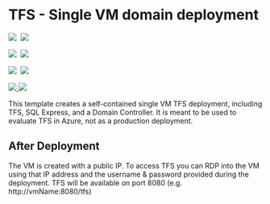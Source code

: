 # TFS - Single VM domain deployment

<IMG SRC="https://azbotstorage.blob.core.windows.net/badges/tfs-basic-domain/PublicLastTestDate.svg" />&nbsp;
<IMG SRC="https://azbotstorage.blob.core.windows.net/badges/tfs-basic-domain/PublicDeployment.svg" />&nbsp;

<IMG SRC="https://azbotstorage.blob.core.windows.net/badges/tfs-basic-domain/FairfaxLastTestDate.svg" />&nbsp;
<IMG SRC="https://azbotstorage.blob.core.windows.net/badges/tfs-basic-domain/FairfaxDeployment.svg" />&nbsp;

<IMG SRC="https://azbotstorage.blob.core.windows.net/badges/tfs-basic-domain/BestPracticeResult.svg" />&nbsp;
<IMG SRC="https://azbotstorage.blob.core.windows.net/badges/tfs-basic-domain/CredScanResult.svg" />&nbsp;

<a href="https://portal.azure.com/#create/Microsoft.Template/uri/https%3A%2F%2Fraw.githubusercontent.com%2FAzure%2Fazure-quickstart-templates%2Fmaster%2Ftfs-basic-domain%2Fazuredeploy.json" target="_blank">
    <img src="http://azuredeploy.net/deploybutton.png"/> 
</a>
<a href="http://armviz.io/#/?load=https%3A%2F%2Fraw.githubusercontent.com%2FAzure%2Fazure-quickstart-templates%2Fmaster%2Ftfs-basic-domain%2Fazuredeploy.json" target="_blank">
    <img src="http://armviz.io/visualizebutton.png"/> 
</a>

This template creates a self-contained single VM TFS deployment, including TFS, SQL Express, and a Domain Controller. It is meant to be used to evaluate TFS in Azure, not as a production deployment.

## After Deployment

The VM is created with a public IP. To access TFS you can RDP into the VM using that IP address and the username & password provided during the deployment. TFS will be available on port 8080 (e.g. http://vmName:8080/tfs)

